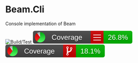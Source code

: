 # Beam.Cli

Console implementation of Beam

![Build/Test]( https://github.com/Apian-Framework/Beam.Cli/actions/workflows/build-test.yaml/badge.svg )
![Line Coverage](https://github.com/Apian-Framework/Apian-CI-Badges/blob/BeamCli/BeamCli_linecoverage.svg)
![Branch Coverage](https://github.com/Apian-Framework/Apian-CI-Badges/blob/BeamCli/BeamCli_branchcoverage.svg)
